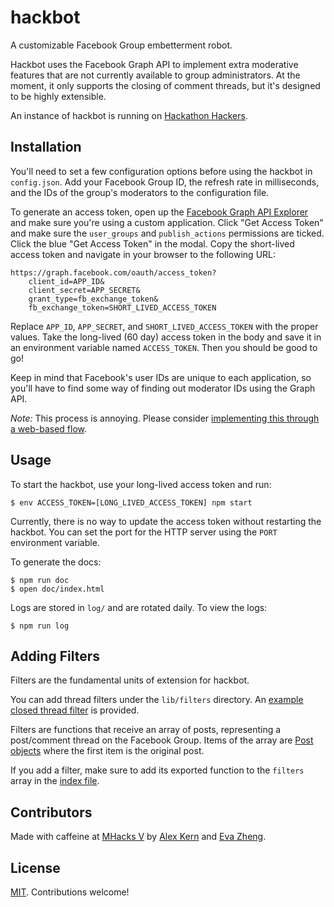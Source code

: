# hackbot

A customizable Facebook Group embetterment robot.

Hackbot uses the Facebook Graph API to implement extra moderative features that are not currently available to group administrators. At the moment, it only supports the closing of comment threads, but it's designed to be highly extensible.

An instance of hackbot is running on [Hackathon Hackers][hh].

[hh]: http://hh.gd

## Installation

You'll need to set a few configuration options before using the hackbot in
`config.json`. Add your Facebook Group ID, the refresh rate in milliseconds,
and the IDs of the group's moderators to the configuration file.

To generate an access token, open up the [Facebook Graph API
Explorer][explorer] and make sure you're using a custom application. Click "Get
Access Token" and make sure the `user_groups` and `publish_actions` permissions
are ticked. Click the blue "Get Access Token" in the modal. Copy the
short-lived access token and navigate in your browser to the following URL:

    https://graph.facebook.com/oauth/access_token?
        client_id=APP_ID&
        client_secret=APP_SECRET&
        grant_type=fb_exchange_token&
        fb_exchange_token=SHORT_LIVED_ACCESS_TOKEN

Replace `APP_ID`, `APP_SECRET`, and `SHORT_LIVED_ACCESS_TOKEN` with the proper
values. Take the long-lived (60 day) access token in the body and save it in an
environment variable named `ACCESS_TOKEN`. Then you should be good to go!

Keep in mind that Facebook's user IDs are unique to each application, so you'll
have to find some way of finding out moderator IDs using the Graph API.

*Note:* This process is annoying. Please consider [implementing this through a
web-based flow][oauth-issue].

[explorer]: https://developers.facebook.com/tools/explorer/
[oauth-issue]: https://github.com/kern/hackbot/issues/6

## Usage

To start the hackbot, use your long-lived access token and run:

    $ env ACCESS_TOKEN=[LONG_LIVED_ACCESS_TOKEN] npm start

Currently, there is no way to update the access token without restarting the
hackbot. You can set the port for the HTTP server using the `PORT` environment
variable.

To generate the docs:

    $ npm run doc
    $ open doc/index.html

Logs are stored in `log/` and are rotated daily. To view the logs:

    $ npm run log

## Adding Filters

Filters are the fundamental units of extension for hackbot.

You can add thread filters under the `lib/filters` directory. An [example
closed thread filter][closed-file] is provided.

Filters are functions that receive an array of posts, representing a
post/comment thread on the Facebook Group. Items of the array are [Post
objects][post-file] where the first item is the original post.

If you add a filter, make sure to add its exported function to the `filters`
array in the [index file][index-file].

[closed-file]: https://github.com/kern/hackbot/blob/master/lib/filters/closed.js
[post-file]: https://github.com/kern/hackbot/blob/master/lib/Post.js
[index-file]: https://github.com/kern/hackbot/blob/master/lib/index.js

## Contributors

Made with caffeine at [MHacks V][mhacks] by [Alex Kern][kern-twitter] and [Eva
Zheng][eva-twitter].

[mhacks]: http://mhacks.org
[kern-twitter]: https://twitter.com/KernCanCode
[eva-twitter]: https://twitter.com/evadoraz

## License

[MIT][license]. Contributions welcome!

[license]: https://github.com/kern/hackbot/blob/master/LICENSE
